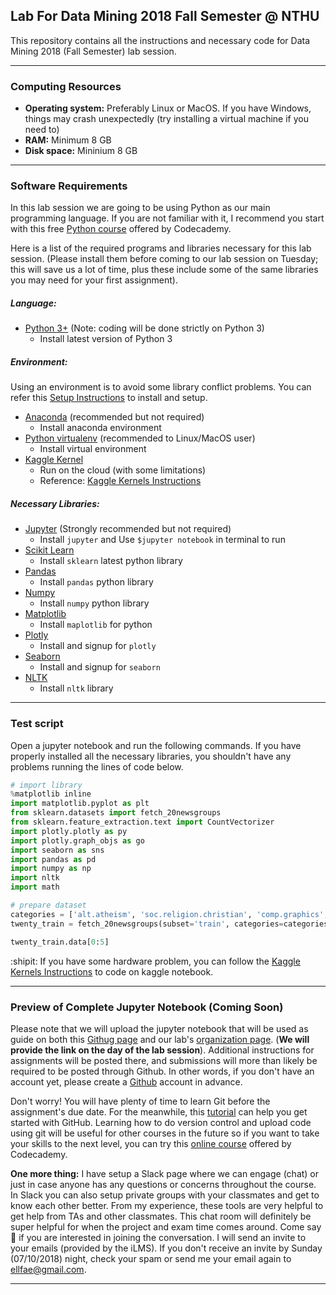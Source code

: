 ## Lab For Data Mining 2018 Fall Semester @ NTHU
This repository contains all the instructions and necessary code for Data Mining 2018 (Fall Semester) lab session.

---
### Computing Resources
- **Operating system:** Preferably Linux or MacOS. If you have Windows, things may crash unexpectedly (try installing a virtual machine if you need to)
- **RAM:** Minimum 8 GB
- **Disk space:** Mininium 8 GB

---
### Software Requirements
In this lab session we are going to be using Python as our main programming language. If you are not familiar with it, I recommend you start with this free [Python course](https://www.codecademy.com/learn/learn-python) offered by Codecademy. 

Here is a list of the required programs and libraries necessary for this lab session. (Please install them before coming to our lab session on Tuesday; this will save us a lot of time, plus these include some of the same libraries you may need for your first assignment).

##### Language:
- [Python 3+](https://www.python.org/download/releases/3.0/) (Note: coding will be done strictly on Python 3)
    - Install latest version of Python 3
    
##### Environment:
Using an environment is to avoid some library conflict problems. You can refer this [Setup Instructions](http://cs231n.github.io/setup-instructions/) to install and setup.

- [Anaconda](https://www.anaconda.com/download/) (recommended but not required)
    - Install anaconda environment  
- [Python virtualenv](https://virtualenv.pypa.io/en/stable/userguide/) (recommended to Linux/MacOS user)
    - Install virtual environment  
- [Kaggle Kernel](https://www.kaggle.com/kernels/)
    - Run on the cloud  (with some limitations)
    - Reference: [Kaggle Kernels Instructions](https://github.com/omarsar/data_mining_lab/blob/master/kagglekernel.md)
    
##### Necessary Libraries:
- [Jupyter](http://jupyter.org/) (Strongly recommended but not required)
    - Install `jupyter` and Use `$jupyter notebook` in terminal to run
- [Scikit Learn](http://scikit-learn.org/stable/index.html)
    - Install `sklearn` latest python library
- [Pandas](http://pandas.pydata.org/)
    - Install `pandas` python library
- [Numpy](http://www.numpy.org/)
    - Install `numpy` python library
- [Matplotlib](https://matplotlib.org/)
    - Install `maplotlib` for python
- [Plotly](https://plot.ly/)
    - Install and signup for `plotly`
- [Seaborn](https://seaborn.pydata.org/)
    - Install and signup for `seaborn`
- [NLTK](http://www.nltk.org/)
    - Install `nltk` library
    
---
### Test script

Open a jupyter notebook and run the following commands. If you have properly installed all the necessary libraries, you shouldn't have any problems running the lines of code below.
```python
# import library
%matplotlib inline
import matplotlib.pyplot as plt
from sklearn.datasets import fetch_20newsgroups
from sklearn.feature_extraction.text import CountVectorizer
import plotly.plotly as py
import plotly.graph_objs as go
import seaborn as sns
import pandas as pd
import numpy as np
import nltk
import math

# prepare dataset
categories = ['alt.atheism', 'soc.religion.christian', 'comp.graphics', 'sci.med']
twenty_train = fetch_20newsgroups(subset='train', categories=categories, shuffle=True, random_state=42)

twenty_train.data[0:5]
```
:shipit: If you have some hardware problem, you can follow the [Kaggle Kernels Instructions](https://github.com/omarsar/data_mining_lab/blob/master/kagglekernel.md) to code on kaggle notebook.

---
### Preview of Complete Jupyter Notebook (Coming Soon)

Please note that we will upload the jupyter notebook that will be used as guide on both this [Githug page](https://github.com/omarsar?tab=repositories) and our lab's [organization page](https://github.com/IDEA-NTHU-Taiwan). (**We will provide the link on the day of the lab session**). Additional instructions for assignments will be posted there, and submissions will more than likely be required to be posted through Github. In other words, if you don't have an account yet, please create a [Github](https://github.com/) account in advance. 

Don't worry! You will have plenty of time to learn Git before the assignment's due date. For the meanwhile, this [tutorial](https://tutorialzine.com/2016/06/learn-git-in-30-minutes) can help you get started with GitHub. Learning how to do version control and upload code using git will be useful for other courses in the future so if you want to take your skills to the next level, you can try this [online course](https://www.codecademy.com/learn/learn-git) offered by Codecademy. 

**One more thing:** I have setup a Slack page where we can engage (chat) or just in case anyone has any questions or concerns throughout the course. In Slack you can also setup private groups with your classmates and get to know each other better. From my experience, these tools are very helpful to get help from TAs and other classmates. This chat room will definitely be super helpful for when the project and exam time comes around. Come say :wave: if you are interested in joining the conversation. I will send an invite to your emails (provided by the iLMS). If you don't receive an invite by Sunday (07/10/2018) night, check your spam or send me your email again to ellfae@gmail.com.


---
